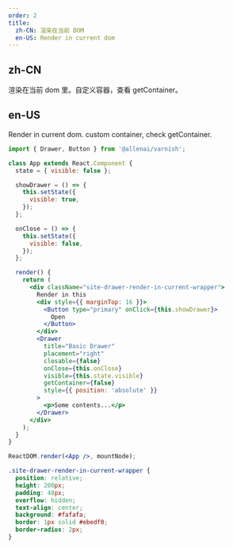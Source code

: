 ```yaml
---
order: 2
title:
  zh-CN: 渲染在当前 DOM
  en-US: Render in current dom
---
```


## zh-CN

渲染在当前 dom 里。自定义容器，查看 getContainer。

## en-US

Render in current dom. custom container, check getContainer.

```jsx
import { Drawer, Button } from '@allenai/varnish';

class App extends React.Component {
  state = { visible: false };

  showDrawer = () => {
    this.setState({
      visible: true,
    });
  };

  onClose = () => {
    this.setState({
      visible: false,
    });
  };

  render() {
    return (
      <div className="site-drawer-render-in-current-wrapper">
        Render in this
        <div style={{ marginTop: 16 }}>
          <Button type="primary" onClick={this.showDrawer}>
            Open
          </Button>
        </div>
        <Drawer
          title="Basic Drawer"
          placement="right"
          closable={false}
          onClose={this.onClose}
          visible={this.state.visible}
          getContainer={false}
          style={{ position: 'absolute' }}
        >
          <p>Some contents...</p>
        </Drawer>
      </div>
    );
  }
}

ReactDOM.render(<App />, mountNode);
```

```css
.site-drawer-render-in-current-wrapper {
  position: relative;
  height: 200px;
  padding: 48px;
  overflow: hidden;
  text-align: center;
  background: #fafafa;
  border: 1px solid #ebedf0;
  border-radius: 2px;
}
```

<style>
[data-theme="dark"] .site-drawer-render-in-current-wrapper {
  background: #000;
  border: 1px solid #303030;
}
</style>
